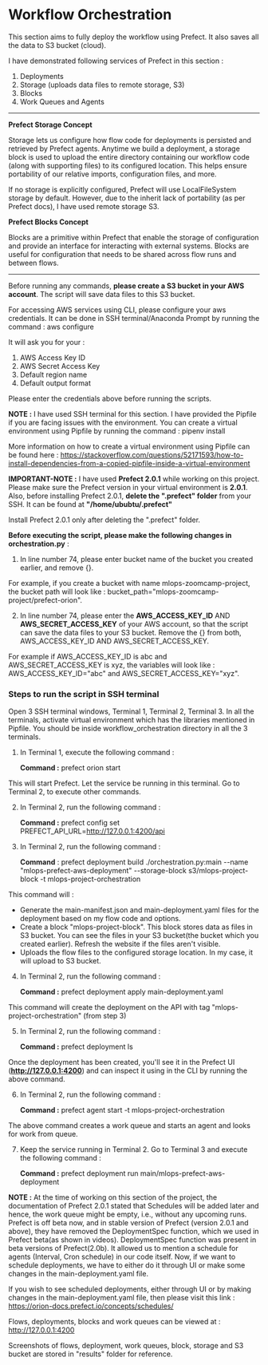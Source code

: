 # Workflow Orchestration

This section aims to fully deploy the workflow using Prefect. It also saves all the data to S3 bucket (cloud). 

I have demonstrated following services of Prefect in this section : 

1. Deployments
2. Storage (uploads data files to remote storage, S3)
3. Blocks
4. Work Queues and Agents

***********************************************************************************************************************************************************************

**Prefect Storage Concept**

Storage lets us configure how flow code for deployments is persisted and retrieved by Prefect agents. Anytime we build a deployment, a storage block is used to upload the entire directory containing our workflow code (along with supporting files) to its configured location. This helps ensure portability of our relative imports, configuration files, and more.

If no storage is explicitly configured, Prefect will use LocalFileSystem storage by default. However, due to the inherit lack of portability (as per Prefect docs), I have used remote storage S3.

**Prefect Blocks Concept**

Blocks are a primitive within Prefect that enable the storage of configuration and provide an interface for interacting with external systems. Blocks are useful for configuration that needs to be shared across flow runs and between flows.

***********************************************************************************************************************************************************************

Before running any commands, **please create a S3 bucket in your AWS account**. The script will save data files to this S3 bucket.

For accessing AWS services using CLI, please configure your aws credentials. It can be done in SSH terminal/Anaconda Prompt by running the command : aws configure

It will ask you for your :

1. AWS Access Key ID
2. AWS Secret Access Key
3. Default region name
4. Default output format

Please enter the credentials above before running the scripts.

**NOTE :** I have used SSH terminal for this section. I have provided the Pipfile if you are facing issues with the environment. You can create a virtual environment using Pipfile by running the command : pipenv install

More information on how to create a virtual environment using Pipfile can be found here : 
https://stackoverflow.com/questions/52171593/how-to-install-dependencies-from-a-copied-pipfile-inside-a-virtual-environment

**IMPORTANT-NOTE :** I have used **Prefect 2.0.1** while working on this project. Please make sure the Prefect version in your virtual environment is **2.0.1**. Also, before installing Prefect 2.0.1, **delete the ".prefect" folder** from your SSH. It can be found at **"/home/ububtu/.prefect"**

Install Prefect 2.0.1 only after deleting the ".prefect" folder.


**Before executing the script, please make the following changes in orchestration.py** : 

1. In line number 74, please enter bucket name of the bucket you created earlier, and remove {}. 

For example, if you create a bucket with name mlops-zoomcamp-project, the bucket path will look like : bucket_path="mlops-zoomcamp-project/prefect-orion".

2. In line number 74, please enter the **AWS_ACCESS_KEY_ID** AND **AWS_SECRET_ACCESS_KEY** of your AWS account, so that the script can save the data files to your S3 bucket. Remove the {} from both, AWS_ACCESS_KEY_ID AND AWS_SECRET_ACCESS_KEY. 

For example if AWS_ACCESS_KEY_ID is abc and AWS_SECRET_ACCESS_KEY is xyz, the variables will look like : AWS_ACCESS_KEY_ID="abc" and AWS_SECRET_ACCESS_KEY="xyz".

### Steps to run the script in SSH terminal

Open 3 SSH terminal windows, Terminal 1, Terminal 2, Terminal 3. In all the terminals, activate virtual environment which has the libraries mentioned in Pipfile. You should be inside workflow_orchestration directory in all the 3 terminals.

1. In Terminal 1, execute the following command : 

   **Command :** prefect orion start

This will start Prefect. Let the service be running in this terminal. Go to Terminal 2, to execute other commands.

2. In Terminal 2, run the following command : 

   **Command :** prefect config set PREFECT_API_URL=http://127.0.0.1:4200/api

3. In Terminal 2, run the following command : 

   **Command** : 
prefect deployment build ./orchestration.py:main --name "mlops-prefect-aws-deployment" --storage-block s3/mlops-project-block -t mlops-project-orchestration

This command will :

* Generate the main-manifest.json and main-deployment.yaml files for the deployment based on my flow code and options.
* Create a block "mlops-project-block". This block stores data as files in S3 bucket. You can see the files in your S3 bucket(the bucket which you created earlier).    Refresh the website if the files aren't visible. 
* Uploads the flow files to the configured storage location. In my case, it will upload to S3 bucket.

4. In Terminal 2, run the following command :

   **Command :** prefect deployment apply main-deployment.yaml

This command will create the deployment on the API with tag "mlops-project-orchestration" (from step 3)

5. In Terminal 2, run the following command :

   **Command :** prefect deployment ls

Once the deployment has been created, you'll see it in the Prefect UI (**http://127.0.0.1:4200**) and can inspect it using in the CLI by running the above command.

6. In Terminal 2, run the following command : 

   **Command :** prefect agent start -t mlops-project-orchestration

The above command creates a work queue and starts an agent and looks for work from queue.

7. Keep the service running in Terminal 2. Go to Terminal 3 and execute the following command : 

   **Command :** prefect deployment run main/mlops-prefect-aws-deployment

**NOTE :** At the time of working on this section of the project, the documentation of Prefect 2.0.1 stated that Schedules will be added later and hence, the work queue might be empty, i.e., without any upcoming runs. Prefect is off beta now, and in stable version of Prefect (version 2.0.1 and above), they have removed the DeploymentSpec function, which we used in Prefect beta(as shown in videos). DeploymentSpec function was present in beta versions of Prefect(2.0b). It allowed us to mention a schedule for agents (Interval, Cron schedule) in our code itself. Now, if we want to schedule deployments, we have to either do it through UI or make some changes in the main-deployment.yaml file. 

If you wish to see scheduled deployments, either through UI or by making changes in the main-deployment.yaml file, then please visit this link :
https://orion-docs.prefect.io/concepts/schedules/

Flows, deployments, blocks and work queues can be viewed at : http://127.0.0.1:4200

Screenshots of flows, deployment, work queues, block, storage and S3 bucket are stored in "results" folder for reference.

